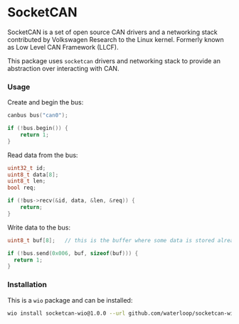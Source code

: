 # SocketCAN

SocketCAN is a set of open source CAN drivers and a networking stack contributed by Volkswagen Research to the Linux kernel. 
Formerly known as Low Level CAN Framework (LLCF).

This package uses `socketcan` drivers and networking stack to provide an abstraction over interacting with CAN.

### Usage

Create and begin the bus:
```cpp
canbus bus("can0");

if (!bus.begin()) {
    return 1;
}
```

Read data from the bus:
```cpp
uint32_t id;
uint8_t data[8];
uint8_t len;
bool req;

if (!bus->recv(&id, data, &len, &req)) {
    return;
}
```

Write data to the bus:
```cpp
uint8_t buf[8];   // this is the buffer where some data is stored already

if (!bus.send(0x006, buf, sizeof(buf))) {
  return 1;
}
```


### Installation
This is a `wio` package and can be installed:
```bash
wio install socketcan-wio@1.0.0 --url github.com/waterloop/socketcan-wio
```
